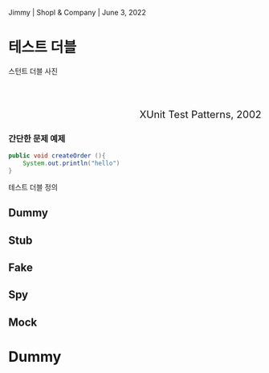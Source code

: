 [comment]: # (This presentation was made with markdown-slides)
[comment]: # (This is a CommonMark compliant comment. It will not be included in the presentation.)
[comment]: # (Compile this presentation with the command below)
[comment]: # (mdslides presentation.md --include media)

[comment]: # (Set the theme:)
[comment]: # (THEME = white)
[comment]: # (CODE_THEME = base16/zenburn)
[comment]: # (The list of themes is at https://revealjs.com/themes/)
[comment]: # (The list of code themes is at https://highlightjs.org/)

[comment]: # "You can also use quotes instead of parenthesis"
[comment]: # "THEME = white"

[comment]: # (Pass optional settings to reveal.js:)
[comment]: # (controls: true)
[comment]: # (keyboard: true)
[comment]: # (markdown: { smartypants: true })
[comment]: # (hash: false)
[comment]: # (respondToHashChanges: false)
[comment]: # (Other settings are documented at https://revealjs.com/config/)

[comment]: # (1. 왜 '테스트 더블을 주제로 선정했는 지')

Jimmy | Shopl & Company | June 3, 2022

# 테스트 더블

[comment]: # (!!!)
[comment]: # (1. 유래를 통한 테스트 더블의 이해)
[comment]: # (2. 테스트에서 테스트 더블이 어떤 역할을 어떻게 대신하는 지 )
[comment]: # (## 주석 - XUnit Test Patterns )

스턴트 더블 사진

<br />
<br />
<br />
<div style="text-align:right;font-size:20px;">
XUnit Test Patterns, 2002
</div>

[comment]: # (!!!)

### 간단한 문제 예제
```java
public void createOrder (){
    System.out.println("hello")
}
```

[comment]: # (!!!)

테스트 더블 정의

[comment]: # (!!!)

## Dummy
## Stub
## Fake
## Spy
## Mock

[comment]: # (!!!)

# Dummy
<br />
<br />


